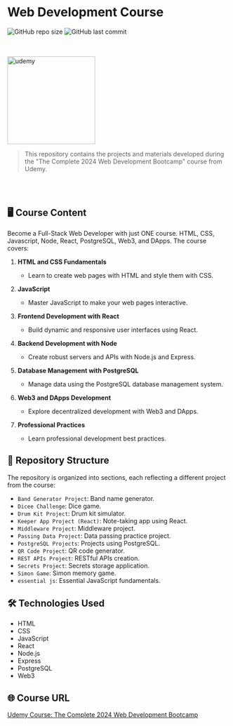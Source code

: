 # Web Development Course

![GitHub repo size](https://img.shields.io/github/repo-size/giovananog/web-development-course?style=for-the-badge)
![GitHub last commit](https://img.shields.io/github/last-commit/giovananog/web-development-course?style=for-the-badge)

<br><br>
<img src="https://seeklogo.com/images/U/udemy-wordmark-logo-5BA74BCA61-seeklogo.com.png" alt="udemy" width="200">

> This repository contains the projects and materials developed during the "The Complete 2024 Web Development Bootcamp" course from Udemy.

<br><br>

## 🖥️ Course Content

Become a Full-Stack Web Developer with just ONE course. HTML, CSS, Javascript, Node, React, PostgreSQL, Web3, and DApps. The course covers:

1. **HTML and CSS Fundamentals**
   - Learn to create web pages with HTML and style them with CSS.

2. **JavaScript**
   - Master JavaScript to make your web pages interactive.

3. **Frontend Development with React**
   - Build dynamic and responsive user interfaces using React.

4. **Backend Development with Node**
   - Create robust servers and APIs with Node.js and Express.

5. **Database Management with PostgreSQL**
   - Manage data using the PostgreSQL database management system.

6. **Web3 and DApps Development**
   - Explore decentralized development with Web3 and DApps.

7. **Professional Practices**
   - Learn professional development best practices.

## 📁 Repository Structure

The repository is organized into sections, each reflecting a different project from the course:

- `Band Generator Project`: Band name generator.
- `Dicee Challenge`: Dice game.
- `Drum Kit Project`: Drum kit simulator.
- `Keeper App Project (React)`: Note-taking app using React.
- `Middleware Project`: Middleware project.
- `Passing Data Project`: Data passing practice project.
- `PostgreSQL Projects`: Projects using PostgreSQL.
- `QR Code Project`: QR code generator.
- `REST APIs Project`: RESTful APIs creation.
- `Secrets Project`: Secrets storage application.
- `Simon Game`: Simon memory game.
- `essential js`: Essential JavaScript fundamentals.

## 🛠️ Technologies Used

- HTML
- CSS
- JavaScript
- React
- Node.js
- Express
- PostgreSQL
- Web3

## 🌐 Course URL

[Udemy Course: The Complete 2024 Web Development Bootcamp](https://www.udemy.com/course/the-complete-web-development-bootcamp/)
